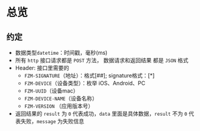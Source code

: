 # 总览
## 约定
- 数据类型`datetime`：时间戳，毫秒(ms)
- 所有 `http` 接口请求都是 `POST` 方法， 数据请求和返回结果 都是 `JSON` 格式
- Header: 接口里需要的 
  - `FZM-SIGNATURE`（地址）：格式[<signature>#<message>#<publicKey>]; signature格式：[<datetime>*<random string>]
  - `FZM-DEVICE`（设备类型）：枚举 iOS、Android、PC
  - `FZM-UUID`（设备mac）
  - `FZM-DEVICE-NAME`（设备名称）
  - `FZM-VERSION` （应用版本号）
- 返回结果的 `result` 为 `0` 代表成功，`data` 里面是具体数据，`result` 不为 `0` 代表失败，`message` 为失败信息